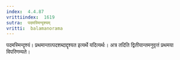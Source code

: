 ```yaml
---
index:  4.4.87
vrittiindex:  1619
sutra:  पदमस्मिन्दृश्यम्
vritti:  balamanorama 
---
```


पदमस्मिन्दृश्यं। प्रथमान्तात्पदशब्दाद्दृश्यत इत्यर्थे यदित्यर्थः। अत्र तदिति द्वितीयान्तमनुवृत्तं प्रथमया विपरिणम्यते।

